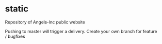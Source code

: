 # static
Repository of Angels-Inc public website

Pushing to master will trigger a delivery.
Create your own branch for feature / bugfixes
